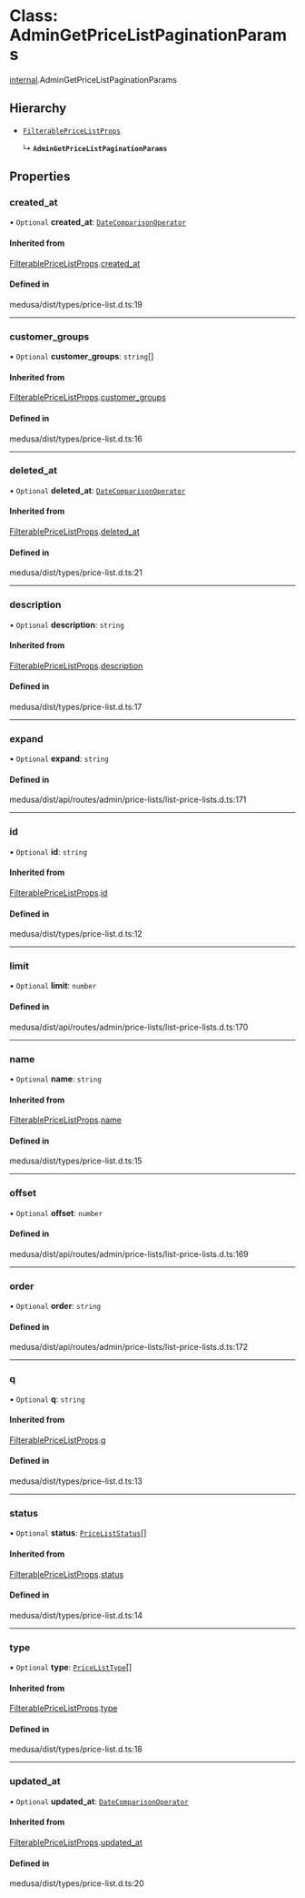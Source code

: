 # Class: AdminGetPriceListPaginationParams

[internal](../modules/internal-17.md).AdminGetPriceListPaginationParams

## Hierarchy

- [`FilterablePriceListProps`](internal-17.FilterablePriceListProps.md)

  ↳ **`AdminGetPriceListPaginationParams`**

## Properties

### created\_at

• `Optional` **created\_at**: [`DateComparisonOperator`](internal-2.DateComparisonOperator.md)

#### Inherited from

[FilterablePriceListProps](internal-17.FilterablePriceListProps.md).[created_at](internal-17.FilterablePriceListProps.md#created_at)

#### Defined in

medusa/dist/types/price-list.d.ts:19

___

### customer\_groups

• `Optional` **customer\_groups**: `string`[]

#### Inherited from

[FilterablePriceListProps](internal-17.FilterablePriceListProps.md).[customer_groups](internal-17.FilterablePriceListProps.md#customer_groups)

#### Defined in

medusa/dist/types/price-list.d.ts:16

___

### deleted\_at

• `Optional` **deleted\_at**: [`DateComparisonOperator`](internal-2.DateComparisonOperator.md)

#### Inherited from

[FilterablePriceListProps](internal-17.FilterablePriceListProps.md).[deleted_at](internal-17.FilterablePriceListProps.md#deleted_at)

#### Defined in

medusa/dist/types/price-list.d.ts:21

___

### description

• `Optional` **description**: `string`

#### Inherited from

[FilterablePriceListProps](internal-17.FilterablePriceListProps.md).[description](internal-17.FilterablePriceListProps.md#description)

#### Defined in

medusa/dist/types/price-list.d.ts:17

___

### expand

• `Optional` **expand**: `string`

#### Defined in

medusa/dist/api/routes/admin/price-lists/list-price-lists.d.ts:171

___

### id

• `Optional` **id**: `string`

#### Inherited from

[FilterablePriceListProps](internal-17.FilterablePriceListProps.md).[id](internal-17.FilterablePriceListProps.md#id)

#### Defined in

medusa/dist/types/price-list.d.ts:12

___

### limit

• `Optional` **limit**: `number`

#### Defined in

medusa/dist/api/routes/admin/price-lists/list-price-lists.d.ts:170

___

### name

• `Optional` **name**: `string`

#### Inherited from

[FilterablePriceListProps](internal-17.FilterablePriceListProps.md).[name](internal-17.FilterablePriceListProps.md#name)

#### Defined in

medusa/dist/types/price-list.d.ts:15

___

### offset

• `Optional` **offset**: `number`

#### Defined in

medusa/dist/api/routes/admin/price-lists/list-price-lists.d.ts:169

___

### order

• `Optional` **order**: `string`

#### Defined in

medusa/dist/api/routes/admin/price-lists/list-price-lists.d.ts:172

___

### q

• `Optional` **q**: `string`

#### Inherited from

[FilterablePriceListProps](internal-17.FilterablePriceListProps.md).[q](internal-17.FilterablePriceListProps.md#q)

#### Defined in

medusa/dist/types/price-list.d.ts:13

___

### status

• `Optional` **status**: [`PriceListStatus`](../enums/internal.PriceListStatus.md)[]

#### Inherited from

[FilterablePriceListProps](internal-17.FilterablePriceListProps.md).[status](internal-17.FilterablePriceListProps.md#status)

#### Defined in

medusa/dist/types/price-list.d.ts:14

___

### type

• `Optional` **type**: [`PriceListType`](../enums/internal.PriceListType.md)[]

#### Inherited from

[FilterablePriceListProps](internal-17.FilterablePriceListProps.md).[type](internal-17.FilterablePriceListProps.md#type)

#### Defined in

medusa/dist/types/price-list.d.ts:18

___

### updated\_at

• `Optional` **updated\_at**: [`DateComparisonOperator`](internal-2.DateComparisonOperator.md)

#### Inherited from

[FilterablePriceListProps](internal-17.FilterablePriceListProps.md).[updated_at](internal-17.FilterablePriceListProps.md#updated_at)

#### Defined in

medusa/dist/types/price-list.d.ts:20
